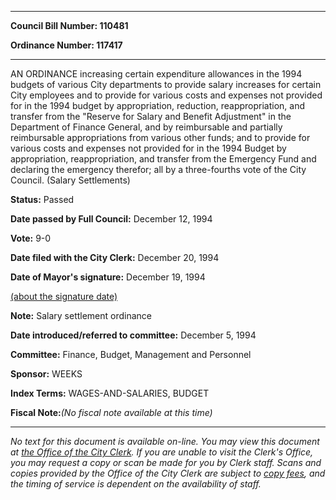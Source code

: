 

********

**Council Bill Number: 110481**
   
**Ordinance Number: 117417**
********

 AN ORDINANCE increasing certain expenditure allowances in the 1994 budgets of various City departments to provide salary increases for certain City employees and to provide for various costs and expenses not provided for in the 1994 budget by appropriation, reduction, reappropriation, and transfer from the "Reserve for Salary and Benefit Adjustment" in the Department of Finance General, and by reimbursable and partially reimbursable appropriations from various other funds; and to provide for various costs and expenses not provided for in the 1994 Budget by appropriation, reappropriation, and transfer from the Emergency Fund and declaring the emergency therefor; all by a three-fourths vote of the City Council. (Salary Settlements)

**Status:** Passed
   
**Date passed by Full Council:** December 12, 1994
   
**Vote:** 9-0
   
**Date filed with the City Clerk:** December 20, 1994
   
**Date of Mayor's signature:** December 19, 1994
   
[(about the signature date)](/~public/approvaldate.htm)
   
   
**Note:** Salary settlement ordinance

   
**Date introduced/referred to committee:** December 5, 1994
   
**Committee:** Finance, Budget, Management and Personnel
   
**Sponsor:** WEEKS
   
   
**Index Terms:** WAGES-AND-SALARIES, BUDGET

**Fiscal Note:**_(No fiscal note available at this time)_
********

_No text for this document is available on-line. You may view this document at [the Office of the City Clerk](http://www.seattle.gov/leg/clerk/contactUs.htm). If you are unable to visit the Clerk's Office, you may request a copy or scan be made for you by Clerk staff. Scans and copies provided by the Office of the City Clerk are subject to [copy fees](http://clerk.seattle.gov/~public/clerkfees.htm), and the timing of service is dependent on the availability of staff._

